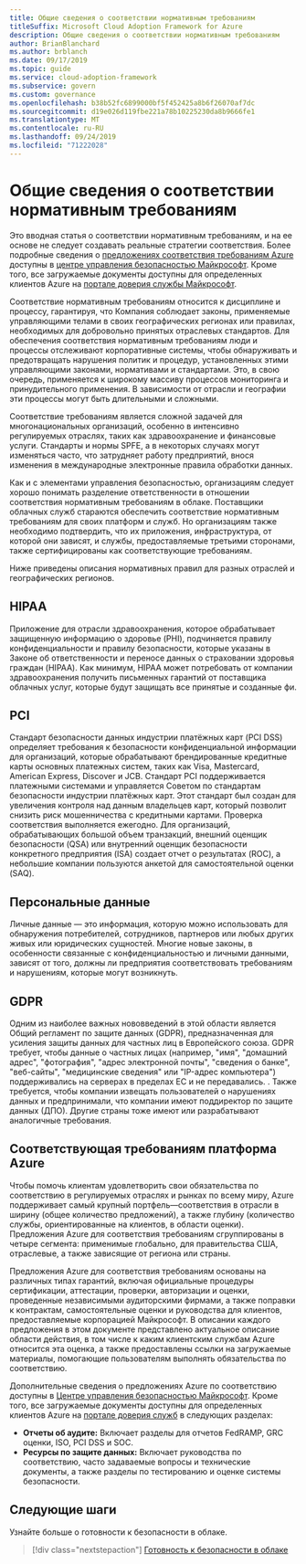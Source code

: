 ```yaml
---
title: Общие сведения о соответствии нормативным требованиям
titleSuffix: Microsoft Cloud Adoption Framework for Azure
description: Общие сведения о соответствии нормативным требованиям
author: BrianBlanchard
ms.author: brblanch
ms.date: 09/17/2019
ms.topic: guide
ms.service: cloud-adoption-framework
ms.subservice: govern
ms.custom: governance
ms.openlocfilehash: b38b52fc6899000bf5f452425a8b6f26070af7dc
ms.sourcegitcommit: d19e026d119fbe221a78b10225230da8b9666fe1
ms.translationtype: MT
ms.contentlocale: ru-RU
ms.lasthandoff: 09/24/2019
ms.locfileid: "71222028"
---
```

# <a name="introduction-to-regulatory-compliance"></a>Общие сведения о соответствии нормативным требованиям

Это вводная статья о соответствии нормативным требованиям, и на ее основе не следует создавать реальные стратегии соответствия. Более подробные сведения о [предложениях соответствия требованиям Azure](https://aka.ms/allcompliance) доступны в [центре управления безопасностью Майкрософт](https://www.microsoft.com/trustcenter/default.aspx). Кроме того, все загружаемые документы доступны для определенных клиентов Azure на [портале доверия службы Майкрософт](https://servicetrust.microsoft.com).

Соответствие нормативным требованиям относится к дисциплине и процессу, гарантируя, что Компания соблюдает законы, применяемые управляющими телами в своих географических регионах или правилах, необходимых для добровольно принятых отраслевых стандартов. Для обеспечения соответствия нормативным требованиям люди и процессы отслеживают корпоративные системы, чтобы обнаруживать и предотвращать нарушения политик и процедур, установленных этими управляющими законами, нормативами и стандартами. Это, в свою очередь, применяется к широкому массиву процессов мониторинга и принудительного применения. В зависимости от отрасли и географии эти процессы могут быть длительными и сложными.

Соответствие требованиям является сложной задачей для многонациональных организаций, особенно в интенсивно регулируемых отраслях, таких как здравоохранение и финансовые услуги. Стандарты и нормы SPFE, а в некоторых случаях могут изменяться часто, что затрудняет работу предприятий, внося изменения в международные электронные правила обработки данных.

Как и с элементами управления безопасностью, организациям следует хорошо понимать разделение ответственности в отношении соответствия нормативным требованиям в облаке. Поставщики облачных служб стараются обеспечить соответствие нормативным требованиям для своих платформ и служб. Но организациям также необходимо подтвердить, что их приложения, инфраструктура, от которой они зависят, и службы, предоставляемые третьими сторонами, также сертифицированы как соответствующие требованиям.

Ниже приведены описания нормативных правил для разных отраслей и географических регионов.

## <a name="hipaa"></a>HIPAA

Приложение для отрасли здравоохранения, которое обрабатывает защищенную информацию о здоровье (PHI), подчиняется правилу конфиденциальности и правилу безопасности, которые указаны в Законе об ответственности и переносе данных о страховании здоровья граждан (HIPAA). Как минимум, HIPAA может потребовать от компании здравоохранения получить письменных гарантий от поставщика облачных услуг, которые будут защищать все принятые и созданные фи.

## <a name="pci"></a>PCI

Стандарт безопасности данных индустрии платёжных карт (PCI DSS) определяет требования к безопасности конфиденциальной информации для организаций, которые обрабатывают брендированные кредитные карты основных платежных систем, таких как Visa, Mastercard, American Express, Discover и JCB. Стандарт PCI поддерживается платежными системами и управляется Советом по стандартам безопасности индустрии платёжных карт. Этот стандарт был создан для увеличения контроля над данным владельцев карт, который позволит снизить риск мошенничества с кредитными картами. Проверка соответствия выполняется ежегодно. Для организаций, обрабатывающих большой объем транзакций, внешний оценщик безопасности (QSA) или внутренний оценщик безопасности конкретного предприятия (ISA) создает отчет о результатах (ROC), а небольшие компании пользуются анкетой для самостоятельной оценки (SAQ).

## <a name="personal-data"></a>Персональные данные

Личные данные — это информация, которую можно использовать для обнаружения потребителей, сотрудников, партнеров или любых других живых или юридических сущностей. Многие новые законы, в особенности связанные с конфиденциальностью и личными данными, зависят от того, должны ли предприятия соответствовать требованиям и нарушениям, которые могут возникнуть.

## <a name="gdpr"></a>GDPR

Одним из наиболее важных нововведений в этой области является Общий регламент по защите данных (GDPR), предназначенная для усиления защиты данных для частных лиц в Европейского союза. GDPR требует, чтобы данные о частных лицах (например, "имя", "домашний адрес", "фотография", "адрес электронной почты", "сведения о банке", "веб-сайты", "медицинские сведения" или "IP-адрес компьютера") поддерживались на серверах в пределах ЕС и не передавались. . Также требуется, чтобы компании извещать пользователей о нарушениях данных и предпринимали, что компании имеют поддиректор по защите данных (ДПО). Другие страны тоже имеют или разрабатывают аналогичные требования.

## <a name="compliant-foundation-in-azure"></a>Соответствующая требованиям платформа Azure

Чтобы помочь клиентам удовлетворить свои обязательства по соответствию в регулируемых отраслях и рынках по всему миру, Azure поддерживает самый крупный портфель&mdash;соответствия в отрасли в ширину (общее количество предложений), а также глубину (количество службы, ориентированные на клиентов, в области оценки). Предложения Azure для соответствия требованиям сгруппированы в четыре сегмента: применимые глобально, для правительства США, отраслевые, а также зависящие от региона или страны.

Предложения Azure для соответствия требованиям основаны на различных типах гарантий, включая официальные процедуры сертификации, аттестации, проверки, авторизации и оценки, проведенные независимыми аудиторскими фирмами, а также поправки к контрактам, самостоятельные оценки и руководства для клиентов, предоставляемые корпорацией Майкрософт. В описании каждого предложения в этом документе представлено актуальное описание области действия, в том числе к каким клиентским службам Azure относится эта оценка, а также предоставлены ссылки на загружаемые материалы, помогающие пользователям выполнять обязательства по соответствию.

Дополнительные сведения о предложениях Azure по соответствию доступны в [Центре управления безопасностью Майкрософт](https://www.microsoft.com/trustcenter/compliance/complianceofferings). Кроме того, все загружаемые документы доступны для определенных клиентов Azure на [портале доверия служб](https://servicetrust.microsoft.com) в следующих разделах:

- **Отчеты об аудите:** Включает разделы для отчетов FedRAMP, GRC оценки, ISO, PCI DSS и SOC.
- **Ресурсы по защите данных:** Включает руководства по соответствию, часто задаваемые вопросы и технические документы, а также разделы по тестированию и оценке системы безопасности.

## <a name="next-steps"></a>Следующие шаги

Узнайте больше о готовности к безопасности в облаке.

> [!div class="nextstepaction"]
> [Готовность к безопасности в облаке](./cloud-security-readiness.md)

